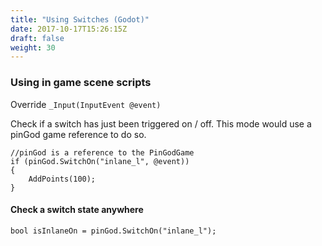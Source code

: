```yaml
---
title: "Using Switches (Godot)"
date: 2017-10-17T15:26:15Z
draft: false
weight: 30
---
```


### Using in game scene scripts

Override `_Input(InputEvent @event)`

Check if a switch has just been triggered on / off. This mode would use a pinGod game reference to do so.

```
//pinGod is a reference to the PinGodGame
if (pinGod.SwitchOn("inlane_l", @event))
{
    AddPoints(100);
}
```

#### Check a switch state anywhere

```
bool isInlaneOn = pinGod.SwitchOn("inlane_l");

```